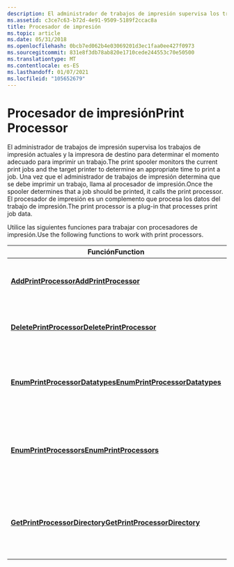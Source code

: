 ```yaml
---
description: El administrador de trabajos de impresión supervisa los trabajos de impresión actuales y la impresora de destino para determinar el momento adecuado para imprimir un trabajo.
ms.assetid: c3ce7c63-b72d-4e91-9509-5189f2ccac8a
title: Procesador de impresión
ms.topic: article
ms.date: 05/31/2018
ms.openlocfilehash: 0bcb7ed062b4e03069201d3ec1faa0ee427f0973
ms.sourcegitcommit: 831e8f3db78ab820e1710cede244553c70e50500
ms.translationtype: MT
ms.contentlocale: es-ES
ms.lasthandoff: 01/07/2021
ms.locfileid: "105652679"
---
```

# <a name="print-processor"></a><span data-ttu-id="151ba-103">Procesador de impresión</span><span class="sxs-lookup"><span data-stu-id="151ba-103">Print Processor</span></span>

<span data-ttu-id="151ba-104">El administrador de trabajos de impresión supervisa los trabajos de impresión actuales y la impresora de destino para determinar el momento adecuado para imprimir un trabajo.</span><span class="sxs-lookup"><span data-stu-id="151ba-104">The print spooler monitors the current print jobs and the target printer to determine an appropriate time to print a job.</span></span> <span data-ttu-id="151ba-105">Una vez que el administrador de trabajos de impresión determina que se debe imprimir un trabajo, llama al procesador de impresión.</span><span class="sxs-lookup"><span data-stu-id="151ba-105">Once the spooler determines that a job should be printed, it calls the print processor.</span></span> <span data-ttu-id="151ba-106">El procesador de impresión es un complemento que procesa los datos del trabajo de impresión.</span><span class="sxs-lookup"><span data-stu-id="151ba-106">The print processor is a plug-in that processes print job data.</span></span>

<span data-ttu-id="151ba-107">Utilice las siguientes funciones para trabajar con procesadores de impresión.</span><span class="sxs-lookup"><span data-stu-id="151ba-107">Use the following functions to work with print processors.</span></span>



| <span data-ttu-id="151ba-108">Función</span><span class="sxs-lookup"><span data-stu-id="151ba-108">Function</span></span>                                                           | <span data-ttu-id="151ba-109">Descripción</span><span class="sxs-lookup"><span data-stu-id="151ba-109">Description</span></span>                                                          |
|--------------------------------------------------------------------|----------------------------------------------------------------------|
| [<span data-ttu-id="151ba-110">**AddPrintProcessor**</span><span class="sxs-lookup"><span data-stu-id="151ba-110">**AddPrintProcessor**</span></span>](addprintprocessor.md)                     | <span data-ttu-id="151ba-111">Instala un procesador de impresión en un servidor especificado.</span><span class="sxs-lookup"><span data-stu-id="151ba-111">Installs a print processor on a specified server.</span></span>                    |
| [<span data-ttu-id="151ba-112">**DeletePrintProcessor**</span><span class="sxs-lookup"><span data-stu-id="151ba-112">**DeletePrintProcessor**</span></span>](deleteprintprocessor.md)               | <span data-ttu-id="151ba-113">Quita un procesador de impresora de un servidor especificado.</span><span class="sxs-lookup"><span data-stu-id="151ba-113">Removes a printer processor from a specified server.</span></span>                 |
| [<span data-ttu-id="151ba-114">**EnumPrintProcessorDatatypes**</span><span class="sxs-lookup"><span data-stu-id="151ba-114">**EnumPrintProcessorDatatypes**</span></span>](enumprintprocessordatatypes.md) | <span data-ttu-id="151ba-115">Enumera los tipos de datos que admite un procesador de impresión especificado.</span><span class="sxs-lookup"><span data-stu-id="151ba-115">Enumerates the data types that a specified print processor supports.</span></span> |
| [<span data-ttu-id="151ba-116">**EnumPrintProcessors**</span><span class="sxs-lookup"><span data-stu-id="151ba-116">**EnumPrintProcessors**</span></span>](enumprintprocessors.md)                 | <span data-ttu-id="151ba-117">Enumera los procesadores de impresión instalados en un servidor especificado.</span><span class="sxs-lookup"><span data-stu-id="151ba-117">Enumerates the print processors installed on a specified server.</span></span>     |
| [<span data-ttu-id="151ba-118">**GetPrintProcessorDirectory**</span><span class="sxs-lookup"><span data-stu-id="151ba-118">**GetPrintProcessorDirectory**</span></span>](getprintprocessordirectory.md)   | <span data-ttu-id="151ba-119">Recupera la ruta de acceso del procesador de impresión en el servidor especificado.</span><span class="sxs-lookup"><span data-stu-id="151ba-119">Retrieves the path for the print processor on the specified server.</span></span>  |



 

 

 



